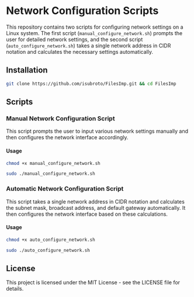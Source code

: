 # Network Configuration Scripts
This repository contains two scripts for configuring network settings on a Linux system. The first script (`manual_configure_network.sh`) prompts the user for detailed network settings, and the second script (`auto_configure_network.sh`) takes a single network address in CIDR notation and calculates the necessary settings automatically.
## Installation
```bash
git clone https://github.com/isubroto/FilesImp.git && cd FilesImp

```
## Scripts
### Manual Network Configuration Script
This script prompts the user to input various network settings manually and then configures the network interface accordingly.
#### Usage
```bash
chmod +x manual_configure_network.sh
```
```bash
sudo ./manual_configure_network.sh
```

### Automatic Network Configuration Script
This script takes a single network address in CIDR notation and calculates the subnet mask, broadcast address, and default gateway automatically. It then configures the network interface based on these calculations.

#### Usage

```bash
chmod +x auto_configure_network.sh
```
```bash
sudo ./auto_configure_network.sh
```
## License
This project is licensed under the MIT License - see the LICENSE file for details.
